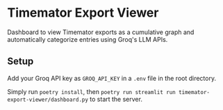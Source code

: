 # Timemator Export Viewer

Dashboard to view Timemator exports as a cumulative graph and automatically categorize entries using Groq's LLM APIs.

## Setup

Add your Groq API key as `GROQ_API_KEY` in a `.env` file in the root directory.

Simply run `poetry install`, then `poetry run streamlit run timemator-export-viewer/dashboard.py` to start the server.
